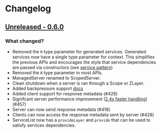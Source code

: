 # Changelog

## [Unreleased - 0.6.0](https://github.com/ScalaPB/zio-grpc/tree/HEAD)

### What changed?

* Removed the `R` type parameter for generated services. Generated services now have a single
  type parameter for context. This simplifies the previous APIs and encourages the style that 
  service dependencies are passed via constructors (see [service pattern](https://zio.dev/reference/service-pattern/))
* Removed the `R` type parameter in most APIs.
* ManagedServer renamed to ScopedServer.
* Clean shutdown when a server is ran through a Scope or ZLayer.
* Added backpressure support [docs](https://scalapb.github.io/zio-grpc/docs/backpressure)
* Added client support for response metadata (#428)
* Signifcant server performance improvement ([2.4x faster handling](https://github.com/scalapb/zio-grpc/pull/457#issuecomment-1350234894)) (#457)
* Server can now send response metadata (#418)
* Clients can now access the response metadata sent by server (#428)
* ServiceList now has a `provideLayer` and `provide` that can be used to
  satisfy services dependencies.
